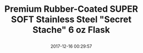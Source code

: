 ---
title: > #shorten me
  Premium Rubber-Coated SUPER SOFT Stainless Steel "Secret Stache" 6 oz Flask
name: >
  Premium Rubber-Coated SUPER SOFT Stainless Steel "Secret Stache" 6 oz Flask
date: "2017-12-16 00:29:57"
buy_now: "https://www.amazon.com/Premium-Rubber-Coated-Stainless-Secret-Stache/dp/B016LLBPUU?psc=1&SubscriptionId=AKIAIA5RBQIWQVTCUEUQ&tag=coldcutdeals-20&linkCode=xm2&camp=2025&creative=165953&creativeASIN=B016LLBPUU"
description_markdown: >-

  - Premium Rubber-Coated SUPER SOFT Stainless Steel

  - SUPER SOFT TOUCH

  - Laser engraved "Secret Stache" logo

  - Increase your drinking skills

  - 6 oz


tweet_id_str: "941827703631618048"
price: "$39.99"
list_price: ""
deal_price: ""
you_save: ""
asin: "B016LLBPUU"
image: "https://images-na.ssl-images-amazon.com/images/I/51I1ll4%2BFsL.jpg"
---